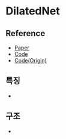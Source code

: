 # DilatedNet

## Reference
- [Paper](https://arxiv.org/abs/1511.07122)
- [Code](https://paperswithcode.com/paper/multi-scale-context-aggregation-by-dilated)
- [Code(Origin)](https://github.com/fyu/dilation)

## 특징
-

## 구조
- 
